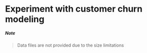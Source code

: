 # Experiment with customer churn modeling

##### Note
> Data files are not provided due to the size limitations
